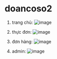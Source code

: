 # doancoso2
1. trang chủ:
        ![image](https://github.com/nguyenvanduc122333/Quanlyquantrasua_DACS2/assets/135111180/64e214fa-a0d2-4ce4-8dcd-2b3a30d84d82)
   
3. thực đơn:
        ![image](https://github.com/nguyenvanduc122333/Quanlyquantrasua_DACS2/assets/135111180/504054af-aec5-4a49-97cb-0b7087565fc2)
   
5. đơn hàng:
        ![image](https://github.com/nguyenvanduc122333/Quanlyquantrasua_DACS2/assets/135111180/ea0afa88-6060-4013-a999-b253ace25d8e)
   
7. admin:
        ![image](https://github.com/nguyenvanduc122333/Quanlyquantrasua_DACS2/assets/135111180/e3108afe-35d7-47b3-a33b-d5a3b8321379)

